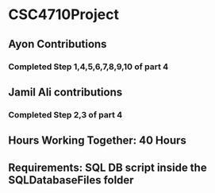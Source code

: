 # CSC4710Project

## Ayon Contributions
### Completed Step 1,4,5,6,7,8,9,10 of part 4

## Jamil Ali contributions
### Completed Step 2,3 of part 4

## Hours Working Together: 40 Hours

## Requirements: SQL DB script inside the SQLDatabaseFiles folder
